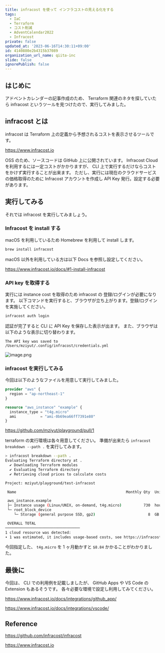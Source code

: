```yaml
---
title: infracost を使って インフラコストの見える化をする
tags:
  - IaC
  - Terraform
  - コスト削減
  - AdventCalendar2022
  - Infracost
private: false
updated_at: '2023-06-16T14:30:11+09:00'
id: 4140880e2b4315b37089
organization_url_name: qiita-inc
slide: false
ignorePublish: false
---
```


## はじめに

アドベントカレンダーの記事作成のため、 Terraform 関連のネタを探していたら infracost というツールを見つけたので、実行してみました。

## infracost とは

infracost は Terraform 上の定義から予想されるコストを表示させるツールです。

https://www.infracost.io

OSS のため、ソースコードは GitHub 上に公開されています。 Infracost Cloud を利用するには一定コストがかかりますが、 CLI 上で実行するだけならコストをかけず実行することが出来ます。
ただし、実行には現在のクラウドサービスの価格取得のために Infracost アカウントを作成し API Key 発行。設定する必要があります。

## 実行してみる

それでは infracost を実行してみましょう。

### Infracost を install する

macOS を利用しているため Homebrew を利用して install します。

```sh
brew install infracost
```

macOS 以外を利用している方は以下 Docs を参照し設定してください。

https://www.infracost.io/docs/#1-install-infracost

### API key を取得する

実行には instance cost を取得のため infracost の 登録/ログインが必要になります。
以下コマンドを実行すると、ブラウザが立ち上がります。登録/ログインを実施してください。

```sh
infracost auth login
```

認証が完了すると CLI に API Key を保存した表示が出ます。
また、ブラウザは以下のような表示に切り替わります。

```
The API key was saved to /Users/mziyut/.config/infracost/credentials.yml
```

![image.png](https://qiita-image-store.s3.ap-northeast-1.amazonaws.com/0/55950/bda76078-048e-9b90-824c-2b8ef9717bd2.png)

### infracost を実行してみる

今回は以下のようなファイルを用意して実行してみました。

```hcl:main.tf
provider "aws" {
  region = "ap-northeast-1"
}

resource "aws_instance" "example" {
  instance_type = "t4g.micro"
  ami           = "ami-0b69ea66ff7391e80"
}
```

https://github.com/mziyut/playground/pull/1

terraform の実行環境は各々用意してください。
準備が出来たら `infracost breakdown --path .` を実行してみます。

```sh
> infracost breakdown --path .
Evaluating Terraform directory at .
  ✔ Downloading Terraform modules
  ✔ Evaluating Terraform directory
  ✔ Retrieving cloud prices to calculate costs

Project: mziyut/playground/test-infracost

 Name                                                  Monthly Qty  Unit   Monthly Cost

 aws_instance.example
 ├─ Instance usage (Linux/UNIX, on-demand, t4g.micro)          730  hours         $7.88
 └─ root_block_device
    └─ Storage (general purpose SSD, gp2)                        8  GB            $0.96

 OVERALL TOTAL                                                                    $8.84
──────────────────────────────────
1 cloud resource was detected:
∙ 1 was estimated, it includes usage-based costs, see https://infracost.io/usage-file
```

今回指定した、 `t4g.micro` を 1 ヶ月動かすと `$8.84` かかることがわかりました。

## 最後に

今回は、 CLI での利用例を記載しましたが、 GitHub Apps や VS Code の Extension もあるそうです。
各々必要な環境で設定し利用してみてください。

https://www.infracost.io/docs/integrations/github_app/

https://www.infracost.io/docs/integrations/vscode/

## Reference

https://github.com/infracost/infracost

https://www.infracost.io
